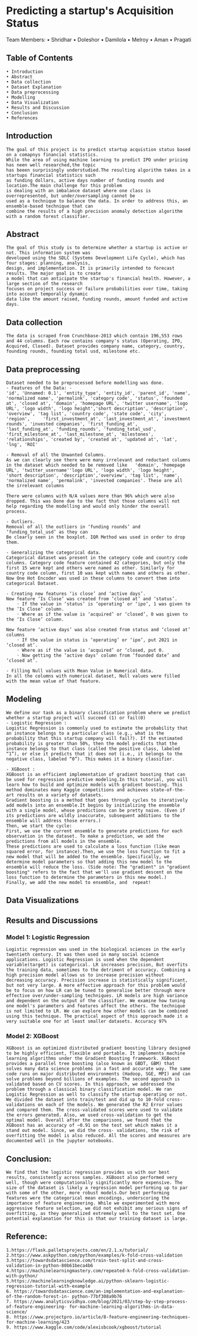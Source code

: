 # Predicting a startup's Acquisition Status

Team Members: 
    • Shridhar 
    • Doleshor 
    • Damilola 
    • Melroy 
    • Aman 
    • Pragati


## Table of Contents
    • Introduction
    • Abstract
    • Data collection
    • Dataset Explanation
    • Data preprocessing
    • Modelling
    • Data Visualization
    • Results and Discussion
    • Conclusion
    • References





## Introduction
    The goal of this project is to predict startup acquistion status based on a comapnys financial statistics. 
    While the area of using machine learning to predict IPO under pricing has neen well researched,the topic 
    has beeen surprisingly understudied.The resulting algorithm takes in a startups financial statistics such 
    as funding dollars, active days number of funding rounds and location.The main challenge for this problem 
    is dealing with an imbalance dataset where one class is overrepresented, but under/oversampling cannot be 
    used as a technique to balance the data. In order to address this, an ensemble-based technique that can 
    combine the results of a high precision anomaly detection algorithm with a random forest classifier.

## Abstract
    The goal of this study is to determine whether a startup is active or not. This information system was 
    developed using the SDLC (Systems Development Life Cycle), which has four stages: planning, analysis, 
    design, and implementation. It is primarily intended to forecast results. The major goal is to create 
    a model that can anticipate the startup's financial health. However, a large section of the research 
    focuses on project success or failure probabilities over time, taking into account temporally dynamic 
    data like the amount raised, funding rounds, amount funded and active days.

## Data collection
    The data is scraped from Crunchbase-2013 which contain 196,553 rows and 44 columns. Each row contains company's status (Operating, IPO, Acquired, Closed). Dataset provides company name, category, country, founding rounds, founding total usd, milestone etc.

## Data preprocessing
    Dataset needed to be preprocessed before modelling was done.
    - Features of the Data: -
    'id', 'Unnamed: 0.1', 'entity_type', 'entity_id', 'parent_id', 'name', 'normalized name', 'permalink', 'category code', 'status', 'founded at', 'closed at', 'domain', 'homepage URL', 'twitter username', 'logo URL', 'logo width', 'logo height','short description', 'description', 'overview', 'tag list', 'country code', 'state code', 'city', 'region',     'first_investment_at', 'last_investment_at', 'investment rounds', 'invested companies', 'first_funding_at',     'last_funding_at', 'funding_rounds', 'funding_total_usd', 'first_milestone_at', 'last_milestone_at', 'milestones',  'relationships', 'created by', 'created at', 'updated at', 'lat', 'lng', 'ROI'

    - Removal of all the Unwanted Columns.
    As we can clearly see there were many irrelevant and reductant columns in the dataset which needed to be removed like   'domain', 'homepage URL', 'twitter_username''logo URL', 'logo width', 'logo height', 'short description', 'description','overview', 'tag list', 'name', 'normalized name', 'permalink', 'invested companies'. These are all the irrelevant columns

    There were columns with N/A values more than 96% which were also dropped. This was Done due to the fact that those columns will not help regarding the modelling and would only hinder the overall process.

    - Outliers.
    Removal of all the outliers in ‘funding rounds’ and ‘funding_total_usd’ as they can
    Be clearly seen in the boxplot. IQR Method was used in order to drop them.

    - Generalizing the categorical data.
    Categorical dataset was present in the category code and country code columns. Category code feature contained 42 categories, but only the first 15 were kept and others were named as other. Similarly for country code column, first 10 was kept with names and others as other.
    Now One Hot Encoder was used in these columns to convert them into categorical Dataset.
    
    - Creating new features ‘is close’ and ‘active days’.
    New feature ‘Is Close’ was created from ‘closed at’ and ‘status’.
        ◦ If the value in ‘status’ is ‘operating’ or ‘ipo’, 1 was given to the ‘Is Close’ column.
        ◦ Where as if the value is ‘acquired’ or ‘closed’, 0 was given to the ‘Is Close’ column.

    New feature ‘active days’ was also created from status and ‘closed at’ columns
        ◦ If the value in status is ‘operating’ or ‘ipo’, put 2021 in ‘closed at’.
        ◦ Where as if the value is ‘acquired’ or ‘closed, put 0.
        ◦ Now getting the ‘active days’ column from ‘founded date’ and ‘closed at’.

    - Filling Null values with Mean Value in Numerical data.
    In all the columns with numerical dataset, Null values were filled with the mean value of that feature.
    
## Modeling 
    We define our task as a binary classification problem where we predict whether a startup project will succeed (1) or fail(0)
    - Logistic Regression :
    Logistic Regression is commonly used to estimate the probability that an instance belongs to a particular class (e.g., what is the probability that this startup company will fail?). If the estimated probability is greater than 50%, then the model predicts that the instance belongs to that class (called the positive class, labeled “1”), or else it predicts that it does not (i.e., it belongs to the negative class, labeled “0”). This makes it a binary classifier.
    
    - XGBoost :
    XGBoost is an efficient implementation of gradient boosting that can be used for regression predictive modeling.In this tutorial, you will learn how to build and optimize models with gradient boosting. This method dominates many Kaggle competitions and achieves state-of-the- art results on a variety of datasets.
    Gradient boosting is a method that goes through cycles to iteratively add models into an ensemble.It begins by initializing the ensemble with a single model, whose predictions can be pretty naive. (Even if its predictions are wildly inaccurate, subsequent additions to the ensemble will address those errors.)
    Then, we start the cycle:
    First, we use the current ensemble to generate predictions for each observation in the dataset. To make a prediction, we add the predictions from all models in the ensemble.
    These predictions are used to calculate a loss function (like mean squared error, for instance).Then, we use the loss function to fit a new model that will be added to the ensemble. Specifically, we determine model parameters so that adding this new model to the ensemble will reduce the loss. (Side note: The "gradient" in "gradient boosting" refers to the fact that we'll use gradient descent on the loss function to determine the parameters in this new model.)
    Finally, we add the new model to ensemble, and	repeat!



## Data Visualizations

## Results and Discussions
### Model 1: Logistic Regression
    Logistic regression was used in the biological sciences in the early twentieth century. It was then used in many social science applications. Logistic Regression is used when the dependent variable(target) is categorical. LR increases precision, But overfits the training data, sometimes to the detriment of accuracy. Combining a high precision model allows us to increase precision without decreasing accuracy. Precision increase is statistically significant, but not very large. A more effective approach for this problem would be to focus on how LR can be tuned to generalise better through more effective over/under-sampling techniques. LR models are high variance and dependent on the output of the classifier. We examine how tuning one model's parameters and features affect the others. The technique is not limited to LR. We can explore how other models can be combined using this technique. The practical aspect of this approach made it a very suitable one for at least smaller datasets. Accuracy 97%

### Model 2: XGBoost
    XGBoost is an optimized distributed gradient boosting library designed to be highly efficient, flexible and portable. It implements machine learning algorithms under the Gradient Boosting framework. XGBoost provides a parallel tree boosting (also known as GBDT, GBM) that solves many data science problems in a fast and accurate way. The same code runs on major distributed environments (Hadoop, SGE, MPI) and can solve problems beyond billions of examples. The second approach is validated based on CV scores. In this approach, we addressed the problem through a classical binary classification model. We ran Logistic Regression as well to classify the startup operating or not. We divided the dataset into train/test and did up to 10-fold cross- validations on each of the models. We generated the R2 Error values and compared them. The cross-validated scores were used to validate the errors generated. Also, we used cross-validation to get the optimal model. Overall after the comparisons, we found that the XGBoost has an accuracy of ~0.91 on the test set which makes it a stand out model. Since, we did the cross- validations, the risk of overfitting the model is also reduced. All the scores and measures are documented well in the jupyter notebooks.

## Conclusion:
    We find that the logistic regression provides us with our best results, consistently across samples. XGBoost also performed very well, though were computationally significantly more expensive. The size of the dataset is likely a regression model performing up to par with some of the other, more robust models.Our best performing features were the categorical mean encodings, underscoring the importance of feature engineering. While we experimented with more aggressive feature selection, we did not exhibit any serious signs of overfitting, as they generalized extremely well to the test set. One potential explanation for this is that our training dataset is large.

## Reference:
    1.https://flask.palletsprojects.com/en/2.1.x/tutorial/ 
    2.https://www.askpython.com/python/examples/k-fold-cross-validation 
    3.https://towardsdatascience.com/train-test-split-and-cross-validation-in-python-80b61beca4b6 
    4.https://machinelearningmastery.com/repeated-k-fold-cross-validation-with-python/ 
    5.https://machinelearningknowledge.ai/python-sklearn-logistic-regression-tutorial-with-example
    6. https://towardsdatascience.com/an-implementation-and-explanation-of-the-random-forest-in- python-77bf308a9b76
    7. https://www.analyticsvidhya.com/blog/2021/03/step-by-step-process-of-feature-engineering- for-machine-learning-algorithms-in-data-science/
    8. https://www.projectpro.io/article/8-feature-engineering-techniques-for-machine-learning/423
    9. https://www.kaggle.com/code/alexisbcook/xgboost/tutorial